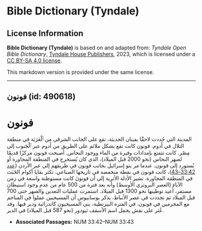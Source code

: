 # Bible Dictionary (Tyndale)

## License Information

**Bible Dictionary (Tyndale)** is based on and adapted from: _Tyndale Open Bible Dictionary_, [Tyndale House Publishers](https://tyndaleopenresources.com/), 2023, which is licensed under a [CC BY-SA 4.0 license](https://creativecommons.org/licenses/by-sa/4.0/legalcode.en).

This markdown version is provided under the same license.



--------------------------------

## فونون (id: 490618)

فونون
=====

المدينة التي حُددت لاحقًًا بفينان الحديثة، تقع على الجانب الشرقي من ٱلْعَرَبَة في منطقة التلال في أَدوم. فونون كانت تقع بشكل ملائم على الطريق من أَدوم عبر ٱلْجَنوب إلى مِصْر. كانت تتمتع بإمدادات وفيرة من الماء ووجود النحاس. أصبحت فونون مركزًا قديمًا لصهر النحاس (نحو 2000 قبل الميلاد)، الذي كان يُستخرج في المنطقة المجاورة أو يُستورد إلى فونون. عندما مر بنو إسرائيل بجانب فونون في طريقهم إلى عبر الأردن ([عدد 33:42–43](https://ref.ly/Num33:42-Num33:43))، كانت فونون في نقطة منخفضة في تاريخها الصناعي. تكثر بقايا أكوام الخَبَث في المنطقة المجاورة. تشير الأدلة الأثرية إلى أن فونونَ كانت مستوطنة واسعة في زمن الآباء (العصر البرونزي الأوسط) وأنه بعد فترة من 500 عام من عدم وجود استيطان مستقر، أُعيد توطينها نحو 1300 قبل الميلاد. استمرت عمليات التعدين والصهر حتى 700 قبل الميلاد ثم تجددت في عصر الأنباط. يذكر يوسابيوس أن المسيحيين عملوا في المناجم مع المجرمين في فونون. في الفترة البيزنطية، بنى المسيحيون كاتدرائية ودير فيها. وقد عُثر على نقش يحمل اسم الأسقف ثيودور (نحو 587 قبل الميلاد) في الدير.

* **Associated Passages:** NUM 33:42–NUM 33:43

